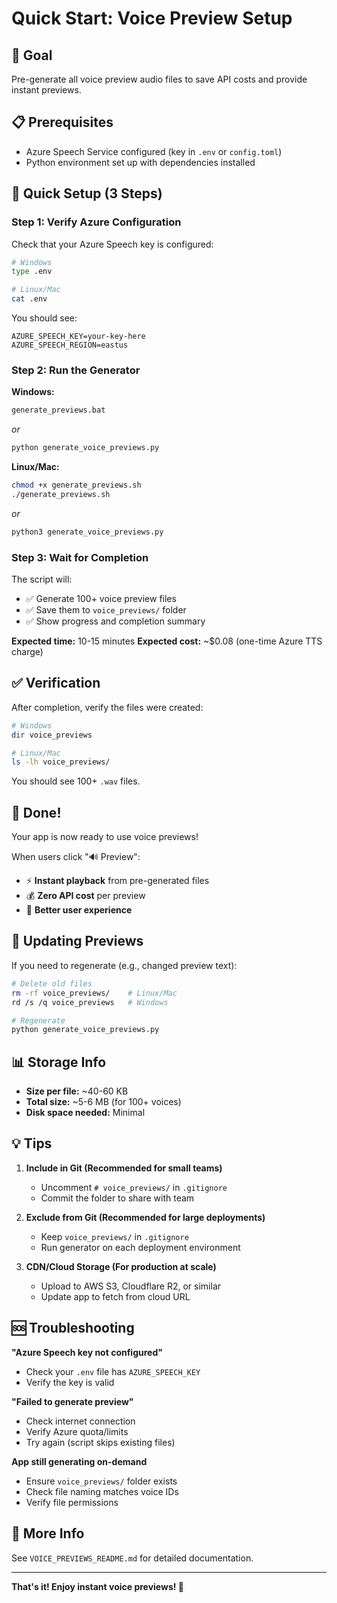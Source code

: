 # Quick Start: Voice Preview Setup

## 🎯 Goal
Pre-generate all voice preview audio files to save API costs and provide instant previews.

## 📋 Prerequisites
- Azure Speech Service configured (key in `.env` or `config.toml`)
- Python environment set up with dependencies installed

## 🚀 Quick Setup (3 Steps)

### Step 1: Verify Azure Configuration

Check that your Azure Speech key is configured:

```bash
# Windows
type .env

# Linux/Mac
cat .env
```

You should see:
```
AZURE_SPEECH_KEY=your-key-here
AZURE_SPEECH_REGION=eastus
```

### Step 2: Run the Generator

**Windows:**
```bash
generate_previews.bat
```
*or*
```bash
python generate_voice_previews.py
```

**Linux/Mac:**
```bash
chmod +x generate_previews.sh
./generate_previews.sh
```
*or*
```bash
python3 generate_voice_previews.py
```

### Step 3: Wait for Completion

The script will:
- ✅ Generate 100+ voice preview files
- ✅ Save them to `voice_previews/` folder
- ✅ Show progress and completion summary

**Expected time:** 10-15 minutes
**Expected cost:** ~$0.08 (one-time Azure TTS charge)

## ✅ Verification

After completion, verify the files were created:

```bash
# Windows
dir voice_previews

# Linux/Mac
ls -lh voice_previews/
```

You should see 100+ `.wav` files.

## 🎉 Done!

Your app is now ready to use voice previews!

When users click "🔊 Preview":
- ⚡ **Instant playback** from pre-generated files
- 💰 **Zero API cost** per preview
- 🚀 **Better user experience**

## 🔄 Updating Previews

If you need to regenerate (e.g., changed preview text):

```bash
# Delete old files
rm -rf voice_previews/    # Linux/Mac
rd /s /q voice_previews   # Windows

# Regenerate
python generate_voice_previews.py
```

## 📊 Storage Info

- **Size per file:** ~40-60 KB
- **Total size:** ~5-6 MB (for 100+ voices)
- **Disk space needed:** Minimal

## 💡 Tips

1. **Include in Git (Recommended for small teams)**
   - Uncomment `# voice_previews/` in `.gitignore`
   - Commit the folder to share with team

2. **Exclude from Git (Recommended for large deployments)**
   - Keep `voice_previews/` in `.gitignore`
   - Run generator on each deployment environment

3. **CDN/Cloud Storage (For production at scale)**
   - Upload to AWS S3, Cloudflare R2, or similar
   - Update app to fetch from cloud URL

## 🆘 Troubleshooting

**"Azure Speech key not configured"**
- Check your `.env` file has `AZURE_SPEECH_KEY`
- Verify the key is valid

**"Failed to generate preview"**
- Check internet connection
- Verify Azure quota/limits
- Try again (script skips existing files)

**App still generating on-demand**
- Ensure `voice_previews/` folder exists
- Check file naming matches voice IDs
- Verify file permissions

## 📖 More Info

See `VOICE_PREVIEWS_README.md` for detailed documentation.

---

**That's it! Enjoy instant voice previews! 🎤**
